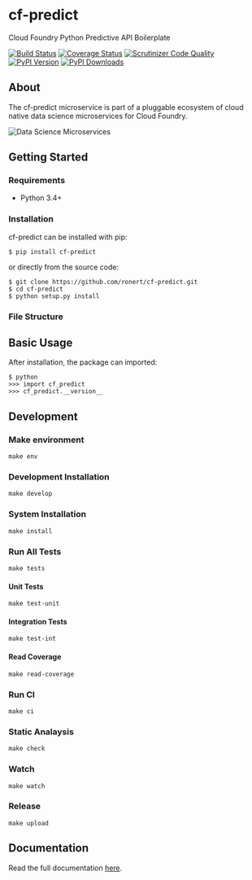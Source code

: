 # cf-predict

Cloud Foundry Python Predictive API Boilerplate

[![Build Status](http://img.shields.io/travis/ronert/cf-predict/master.svg)](https://travis-ci.org/ronert/cf-predict)
[![Coverage Status](http://img.shields.io/coveralls/ronert/cf-predict/master.svg)](https://coveralls.io/r/ronert/cf-predict)
[![Scrutinizer Code Quality](http://img.shields.io/scrutinizer/g/ronert/cf-predict.svg)](https://scrutinizer-ci.com/g/ronert/cf-predict/?branch=master)
[![PyPI Version](http://img.shields.io/pypi/v/cf-predict.svg)](https://pypi.python.org/pypi/cf-predict)
[![PyPI Downloads](http://img.shields.io/pypi/dm/cf-predict.svg)](https://pypi.python.org/pypi/cf-predict)

## About

The cf-predict microservice is part of a pluggable ecosystem of cloud native data science microservices for Cloud Foundry.

![Data Science Microservices](https://rodropshare.s3-eu-central-1.amazonaws.com/microservices.png) 

## Getting Started

### Requirements

* Python 3.4+

### Installation

cf-predict can be installed with pip:

```
$ pip install cf-predict
```

or directly from the source code:

```
$ git clone https://github.com/ronert/cf-predict.git
$ cd cf-predict
$ python setup.py install
```

### File Structure

## Basic Usage

After installation, the package can imported:

```
$ python
>>> import cf_predict
>>> cf_predict.__version__
```

## Development

### Make environment

`make env`

### Development Installation

`make develop`

### System Installation

`make install`

### Run All Tests

`make tests`

#### Unit Tests

`make test-unit`

#### Integration Tests

`make test-int`

#### Read Coverage

`make read-coverage`

### Run CI

`make ci`

### Static Analaysis

`make check`

### Watch

`make watch`

### Release

`make upload`

## Documentation

Read the full documentation [here](http://ronert.github.io/cf-predict).
